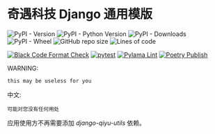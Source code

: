 # 奇遇科技 Django 通用模版

![PyPI - Version](https://img.shields.io/pypi/v/dj-qiyu-tpl)
![PyPI - Python Version](https://img.shields.io/pypi/pyversions/dj-qiyu-tpl)
![PyPI - Downloads](https://img.shields.io/pypi/dm/dj-qiyu-tpl)
![PyPI - Wheel](https://img.shields.io/pypi/wheel/dj-qiyu-tpl)
![GitHub repo size](https://img.shields.io/github/repo-size/qiyutechdev/dj-qiyu-tpl)
![Lines of code](https://img.shields.io/tokei/lines/github/qiyutechdev/dj-qiyu-tpl)

[![Black Code Format Check](https://github.com/QiYuTechDev/dj-qiyu-tpl/actions/workflows/black-format.yml/badge.svg)](https://github.com/QiYuTechDev/dj-qiyu-tpl/actions/workflows/black-format.yml)
[![pytest](https://github.com/QiYuTechDev/dj-qiyu-tpl/actions/workflows/pytest.yml/badge.svg)](https://github.com/QiYuTechDev/dj-qiyu-tpl/actions/workflows/pytest.yml)
[![Pylama Lint](https://github.com/QiYuTechDev/dj-qiyu-tpl/actions/workflows/pylama-lint.yml/badge.svg)](https://github.com/QiYuTechDev/dj-qiyu-tpl/actions/workflows/pylama-lint.yml)
[![Poetry Publish](https://github.com/QiYuTechDev/dj-qiyu-tpl/actions/workflows/poetry_pypi.yml/badge.svg)](https://github.com/QiYuTechDev/dj-qiyu-tpl/actions/workflows/poetry_pypi.yml)

WARNING:

    this may be useless for you

中文:

    可能对您没有任何用处

应用使用方不再需要添加 *django-qiyu-utils* 依赖。
